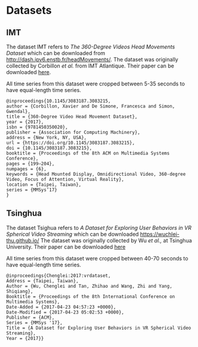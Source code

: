# Datasets

## IMT 

The dataset IMT refers to *The 360-Degree Videos Head Movements Dataset* which can be downloaded from <http://dash.ipv6.enstb.fr/headMovements/>.
The dataset was originally collected by Corbillon *et al.* from IMT Atlantique. Their paper can be downloaded [here](https://dl.acm.org/doi/10.1145/3083187.3083215).

All time series from this dataset were cropped between 5-35 seconds to have equal-length time series.

```
@inproceedings{10.1145/3083187.3083215,
author = {Corbillon, Xavier and De Simone, Francesca and Simon, Gwendal},
title = {360-Degree Video Head Movement Dataset},
year = {2017},
isbn = {9781450350020},
publisher = {Association for Computing Machinery},
address = {New York, NY, USA},
url = {https://doi.org/10.1145/3083187.3083215},
doi = {10.1145/3083187.3083215},
booktitle = {Proceedings of the 8th ACM on Multimedia Systems Conference},
pages = {199–204},
numpages = {6},
keywords = {Head Mounted Display, Omnidirectional Video, 360-degree Video, Focus of Attention, Virtual Reality},
location = {Taipei, Taiwan},
series = {MMSys’17}
}
```

## Tsinghua

The dataset Tsighua refers to *A Dataset for Exploring User Behaviors in VR Spherical Video Streaming* which can be downloaded <https://wuchlei-thu.github.io/>
The dataset was originally collected by Wu *et al.,* at Tsinghua University. Their paper can be downloaded [here](https://dl.acm.org/do/10.1145/3192423/abs/)

All time series from this dataset were cropped between 40-70 seconds to have equal-length time series.

```
@inproceedings{Chenglei:2017:vrdataset,
Address = {Taipei, Taiwan},
Author = {Wu, Chenglei and Tan, Zhihao and Wang, Zhi and Yang, Shiqiang},
Booktitle = {Proceedings of the 8th International Conference on Multimedia Systems},
Date-Added = {2017-04-23 04:57:23 +0000},
Date-Modified = {2017-04-23 05:02:53 +0000},
Publisher = {ACM},
Series = {MMSys '17},
Title = {A Dataset for Exploring User Behaviors in VR Spherical Video Streaming},
Year = {2017}}
```